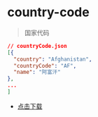 # country-code

> 国家代码

```json
// countryCode.json
[{
  "country": "Afghanistan",
  "countryCode": "AF",
  "name": "阿富汗"
},
...
]
```

- [点击下载](https://raw.githubusercontent.com/cuikangjie/country-code/master/countryCode.json)
